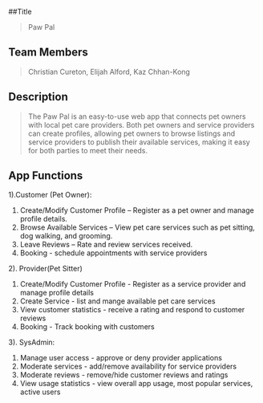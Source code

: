 ##Title
> Paw Pal

## Team Members
> Christian Cureton, Elijah Alford, Kaz Chhan-Kong

## Description
> The Paw Pal is an easy-to-use web app that connects pet owners with local pet care providers. Both pet owners and service providers can create profiles, allowing pet owners to browse listings and service providers to publish their available services, making it easy for both parties to meet their needs.

## App Functions
1).Customer (Pet Owner):
  1. Create/Modify Customer Profile – Register as a pet owner and manage profile details.
  2. Browse Available Services – View pet care services such as pet sitting, dog walking, and grooming.
  3. Leave Reviews – Rate and review services received.
  4. Booking - schedule appointments with service providers

2). Provider(Pet Sitter)
  1. Create/Modify Customer Profile - Register as a service provider and manage profile details
  2. Create Service - list and mange available pet care services
  3. View customer statistics - receive a rating and respond to customer reviews
  4. Booking - Track booking with customers

3). SysAdmin:
  1. Manage user access - approve or deny provider applications
  2. Moderate services - add/remove availability for service providers
  3.  Moderate reviews - remove/hide customer reviews and ratings
  4.  View usage statistics - view overall app usage, most popular services, active users

